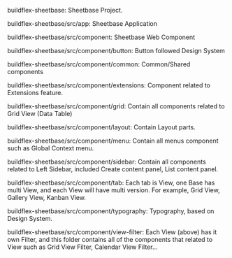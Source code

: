 buildflex-sheetbase: Sheetbase Project.

buildflex-sheetbase/src/app: Sheetbase Application

buildflex-sheetbase/src/component: Sheetbase Web Component

buildflex-sheetbase/src/component/button: Button followed Design System

buildflex-sheetbase/src/component/common: Common/Shared components

buildflex-sheetbase/src/component/extensions: Component related to Extensions feature.

buildflex-sheetbase/src/component/grid: Contain all components related to Grid View (Data Table)

buildflex-sheetbase/src/component/layout: Contain Layout parts.

buildflex-sheetbase/src/component/menu: Contain all menus component such as Global Context menu.

buildflex-sheetbase/src/component/sidebar: Contain all components related to Left Sidebar, included Create content panel, List content panel.

buildflex-sheetbase/src/component/tab: Each tab is View, one Base has multi View, and each View will have multi version. For example, Grid View, Gallery View, Kanban View.

buildflex-sheetbase/src/component/typography: Typography, based on Design System.

buildflex-sheetbase/src/component/view-filter: Each View (above) has it own Filter, and this folder contains all of the components that related to View such as Grid View Filter, Calendar View Filter...
